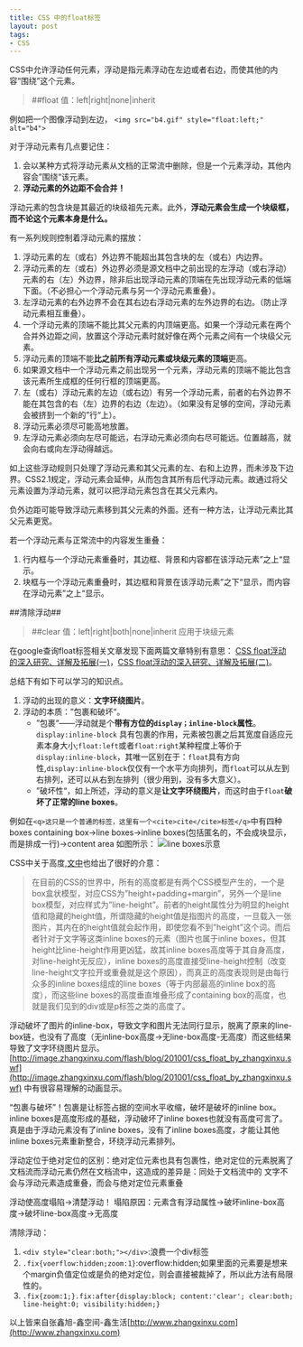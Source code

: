 ```yaml
--- 
title: CSS 中的float标签
layout: post
tags:
- CSS 
---
```


CSS中允许浮动任何元素，浮动是指元素浮动在左边或者右边，而使其他的内容“围绕”这个元素。
> ##float
> 值：left|right|none|inherit

例如把一个图像浮动到左边，
`<img src="b4.gif" style="float:left;" alt="b4">`

对于浮动元素有几点要记住：
1. 会以某种方式将浮动元素从文档的正常流中删除，但是一个元素浮动，其他内容会”围绕“该元素。
2. **浮动元素的外边距不会合并！**

浮动元素的包含块是其最近的块级祖先元素。此外，**浮动元素会生成一个块级框，而不论这个元素本身是什么。**

有一系列规则控制着浮动元素的摆放：

1. 浮动元素的左（或右）外边界不能超出其包含块的左（或右）内边界。
2. 浮动元素的左（或右）外边界必须是源文档中之前出现的左浮动（或右浮动）元素的右（左）外边界，除非后出现浮动元素的顶端在先出现浮动元素的低端下面。（不必担心一个浮动元素与另一个浮动元素重叠）。
3. 左浮动元素的右外边界不会在其右边右浮动元素的左外边界的右边。（防止浮动元素相互重叠）。
4. 一个浮动元素的顶端不能比其父元素的内顶端更高。如果一个浮动元素在两个合并外边距之间，放置这个浮动元素时就好像在两个元素之间有一个块级父元素。
5. 浮动元素的顶端不能**比之前所有浮动元素或块级元素的顶端**更高。
6. 如果源文档中一个浮动元素之前出现另一个元素，浮动元素的顶端不能比包含该元素所生成框的任何行框的顶端更高。
7. 左（或右）浮动元素的左边（或右边）有另一个浮动元素，前者的右外边界不能在其包含的右（左）边界的右边（左边）。（如果没有足够的空间，浮动元素会被挤到一个新的”行“上）。
8. 浮动元素必须尽可能高地放置。
9. 左浮动元素必须向左尽可能远，右浮动元素必须向右尽可能远。位置越高，就会向右或向左浮动得越远。

如上这些浮动规则只处理了浮动元素和其父元素的左、右和上边界，而未涉及下边界。CSS2.1规定，浮动元素会延伸，从而包含其所有后代浮动元素。故通过将父元素设置为浮动元素，就可以把浮动元素包含在其父元素内。


负外边距可能导致浮动元素移到其父元素的外面。还有一种方法，让浮动元素比其父元素更宽。

若一个浮动元素与正常流中的内容发生重叠：

1. 行内框与一个浮动元素重叠时，其边框、背景和内容都在该浮动元素”之上“显示。
2. 块框与一个浮动元素重叠时，其边框和背景在该浮动元素”之下“显示，而内容在浮动元素”之上“显示。

##清除浮动##
> ##clear
> 值：left|right|both|none|inherit
> 应用于块级元素


在google查询float标签相关文章发现下面两篇文章特别有意思：
[CSS float浮动的深入研究、详解及拓展(一)](http://www.zhangxinxu.com/wordpress/?p=583)，[CSS float浮动的深入研究、详解及拓展(二)](http://www.zhangxinxu.com/wordpress/?p=594)。

总结下有如下可以学习的知识点。

1. 浮动的出现的意义：**文字环绕图片**。
2. 浮动的本质：”包裹和破坏“。
    *  ”包裹“——浮动就是个**带有方位的`display；inline-block`属性**。`display:inline-block` 具有包裹的作用，元素被包裹之后其宽度自适应元素本身大小;`float:left`或者`float:right`某种程度上等价于`display:inline-block`，其唯一区别在于：`float`具有方向性,`display:inline-block`仅仅有一个水平方向排列，而`float`可以从左到右排列，还可以从右到左排列（很少用到，没有多大意义）。
    * ”破坏性“，如上所述，浮动的意义是**让文字环绕图片**，而这时由于`float`**破坏了正常的line boxes**。
 
 例如在`<q>这只是一个普通的标签，这里有一个<cite>cite</cite>标签</q>`中有四种boxes
 containing box->line boxes->inline boxes(包括匿名的，不会成块显示，而是排成一行)->content area
如图所示：
 <img  title="line boxes示意" src="http://image.zhangxinxu.com/image/blog/201001/2010-01-20_230801.png" >


CSS中关于高度,[文中](http://www.zhangxinxu.com/wordpress/?p=583)也给出了很好的介意：
>在目前的CSS的世界中，所有的高度都是有两个CSS模型产生的，一个是box盒状模型，对应CSS为”height+padding+margin”，另外一个是line box模型，对应样式为”line-height”。前者的height属性分为明显的height值和隐藏的height值，所谓隐藏的height值是指图片的高度，一旦载入一张图片，其内在的height值就会起作用，即使您看不到”height”这个词。而后者针对于文字等这类inline boxes的元素（图片也属于inline boxes，但其height比line-height作用更凶猛，故其inline boxes高度等于其自身高度，对line-height无反应），inline boxes的高度直接受line-height控制（改变line-height文字拉开或重叠就是这个原因），而真正的高度表现则是由每行众多的inline boxes组成的line boxes（等于内部最高的inline box的高度），而这些line boxes的高度垂直堆叠形成了containing box的高度，也就是我们见到的div或是p标签之类的高度了。

浮动破坏了图片的inline-box，导致文字和图片无法同行显示，脱离了原来的line-box链，也没有了高度（无inline-box高度->无line-box高度-无高度）而这些结果导致了文字环绕图片显示。
[http://image.zhangxinxu.com/flash/blog/201001/css_float_by_zhangxinxu.swf](http://image.zhangxinxu.com/flash/blog/201001/css_float_by_zhangxinxu.swf) 中有很容易理解的动画显示。

“包裹与破坏”！包裹是让标签占据的空间水平收缩，破坏是破坏的inline box。inline boxes是高度形成的基础，浮动破坏了inline boxes也就没有高度可言了。真是由于浮动元素没有了inline boxes，没有了inline boxes高度，才能让其他inline boxes元素重新整合，环绕浮动元素排列。


浮动定位于绝对定位的区别：绝对定位元素也具有包裹性，绝对定位的元素脱离了文档流而浮动元素仍然在文档流中，这造成的差异是：同处于文档流中的 文字不会与浮动元素造成重叠，而会与绝对定位元素重叠


浮动使高度塌陷->清楚浮动！
塌陷原因：元素含有浮动属性->破坏inline-box高度->破坏line-box高度->无高度

清除浮动：

1. `<div style="clear:both;"></div>`:浪费一个div标签
2.  `.fix{voerflow:hidden;zoom:1}`:overflow:hidden;如果里面的元素要是想来个margin负值定位或是负的绝对定位，则会直接被裁掉了，所以此方法有局限性的。
3. `.fix{zoom:1;}.fix:after{display:block; content:'clear'; clear:both; line-height:0; visibility:hidden;}`

以上皆来自张鑫旭-鑫空间-鑫生活[http://www.zhangxinxu.com](http://www.zhangxinxu.com)






